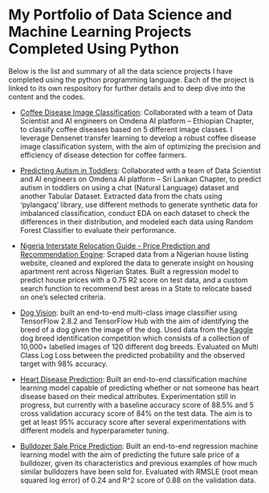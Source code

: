 # My Portfolio of Data Science and Machine Learning Projects Completed Using Python
Below is the list and summary of all the data science projects I have completed using the python programming language. Each of the project is linked to its own respository for further details and to deep dive into the content and the codes.

- [Coffee Disease Image Classification](https://github.com/tosmartak/Data-Science-and-Machine-Learning-Projects-with-Python/blob/main/Coffee_Disease_Classification_DenseNet.ipynb): Collaborated with a team of Data Scientist and AI engineers on Omdena AI platform – Ethiopian Chapter, to classify coffee diseases based on 5 different image classes. I leverage Densenet transfer learning to develop a robust coffee disease image classification system, with the aim of optimizing the precision and efficiency of disease detection for coffee farmers.

- [Predicting Autism in Toddlers](https://github.com/tosmartak/Data-Science-and-Machine-Learning-Projects-with-Python/blob/main/Autism%20Prediction/Autism_Prediction_NLP_Syndata_multi_technique_EDA_18022023_TosinHarold.ipynb): Collaborated with a team of Data Scientist and AI engineers on Omdena AI platform – Sri Lankan Chapter, to predict autism in toddlers on using a chat (Natural Language) dataset and another Tabular Dataset. Extracted data from the chats using ‘pylangacq’ library, use different methods to generate synthetic data for imbalanced classification, conduct EDA on each dataset to check the differences in their distribution, and modeled each data using Random Forest Classifier to evaluate their performance.

- [Nigeria Interstate Relocation Guide - Price Prediction and Recommendation Engine](https://github.com/tosmartak/Data-Science-and-Machine-Learning-Projects-with-Python/blob/main/Nigerian_State_Relocation_Guide_and_Tips.ipynb): Scraped data from a Nigerian house listing website, cleaned and explored the data to generate insight on housing apartment rent across Nigerian States. Built a regression model to predict house prices with a 0.75 R2 score on test data, and a custom search function to recommend best areas in a State to relocate based on one’s selected criteria.

- [Dog Vision](https://github.com/tosmartak/Data-Science-and-Machine-Learning-Projects-with-Python/blob/main/Dog%20Vision/dog_vision.ipynb): built an end-to-end multi-class image classifier using TensorFlow 2.8.2 and TensorFlow Hub with the aim of identifying the breed of a dog given the image of the dog. Used data from the [Kaggle](https://www.kaggle.com/c/dog-breed-identification/data) dog breed identification competition which consists of a collection of 10,000+ labelled images of 120 different dog breeds. Evaluated on Multi Class Log Loss between the predicted probability and the observed target with 98% accuracy.

- [Heart Disease Prediction](https://github.com/tosmartak/Data-Science-with-Python-Projects/blob/main/Heart%20Disease%20Prediction%20-%20Classification/end-to-end-heart-disease-classification.ipynb): Built an end-to-end classification machine learning model capable of predicting whether or not someone has heart disease based on their medical attributes. Experimentation still in progress, but currently with a baseline accuracy score of 88.5% and 5 cross validation accuracy score of 84% on the test data. The aim is to get at least 95% accuracy score after several experimentations with different models and hyperparameter tuning.

- [Bulldozer Sale Price Prediction](https://github.com/tosmartak/Data-Science-with-Python-Projects/blob/main/Bulldozer%20Price%20Prediction/end-to-end-bulldozer-price-regression.ipynb): Built an end-to-end regression machine learning model with the aim of predicting the future sale price of a bulldozer, given its characteristics and previous examples of how much similar bulldozers have been sold for. Evaluated with RMSLE (root mean squared log error) of 0.24 and R^2 score of 0.88 on the validation data.
